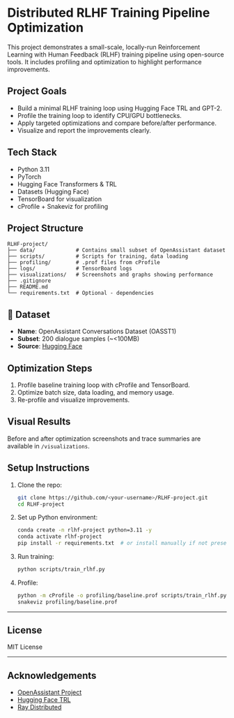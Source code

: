 # Distributed RLHF Training Pipeline Optimization

This project demonstrates a small-scale, locally-run Reinforcement Learning with Human Feedback (RLHF) training pipeline using open-source tools. It includes profiling and optimization to highlight performance improvements.

## Project Goals

- Build a minimal RLHF training loop using Hugging Face TRL and GPT-2.
- Profile the training loop to identify CPU/GPU bottlenecks.
- Apply targeted optimizations and compare before/after performance.
- Visualize and report the improvements clearly.

## Tech Stack

- Python 3.11
- PyTorch
- Hugging Face Transformers & TRL
- Datasets (Hugging Face)
- TensorBoard for visualization
- cProfile + Snakeviz for profiling

## Project Structure

    RLHF-project/
    ├── data/             # Contains small subset of OpenAssistant dataset
    ├── scripts/          # Scripts for training, data loading
    ├── profiling/        # .prof files from cProfile
    ├── logs/             # TensorBoard logs
    ├── visualizations/   # Screenshots and graphs showing performance
    ├── .gitignore
    ├── README.md
    └── requirements.txt  # Optional - dependencies


## 🧪 Dataset

- **Name**: OpenAssistant Conversations Dataset (OASST1)
- **Subset**: 200 dialogue samples (~<100MB)
- **Source**: [Hugging Face](https://huggingface.co/datasets/OpenAssistant/oasst1)

## Optimization Steps

1. Profile baseline training loop with cProfile and TensorBoard.
2. Optimize batch size, data loading, and memory usage.
3. Re-profile and visualize improvements.

## Visual Results

Before and after optimization screenshots and trace summaries are available in `/visualizations`.

## Setup Instructions

1. Clone the repo:
    ```bash
    git clone https://github.com/<your-username>/RLHF-project.git
    cd RLHF-project
    ```

2. Set up Python environment:
    ```bash
    conda create -n rlhf-project python=3.11 -y
    conda activate rlhf-project
    pip install -r requirements.txt  # or install manually if not present
    ```

3. Run training:
    ```bash
    python scripts/train_rlhf.py
    ```

4. Profile:
    ```bash
    python -m cProfile -o profiling/baseline.prof scripts/train_rlhf.py
    snakeviz profiling/baseline.prof
    ```

---

## License

MIT License

---

## Acknowledgements

- [OpenAssistant Project](https://open-assistant.io/)
- [Hugging Face TRL](https://huggingface.co/docs/trl)
- [Ray Distributed](https://docs.ray.io/)
